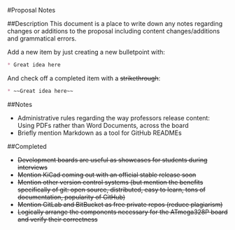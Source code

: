 #Proposal Notes

##Description
This document is a place to write down any notes regarding changes or additions to the proposal including content changes/additions and grammatical errors.

Add a new item by just creating a new bulletpoint with:
```markdown
* Great idea here
```

And check off a completed item with a ~~strikethrough~~:
```markdown
* ~~Great idea here~~
```

##Notes
* Administrative rules regarding the way professors release content: Using PDFs rather than Word Documents, across the board
* Briefly mention Markdown as a tool for GitHub READMEs

##Completed
* ~~Development boards are useful as showcases for students during interviews~~
* ~~Mention KiCad coming out with an official stable release soon~~
* ~~Mention other version control systems (but mention the benefits specifically of git: open source, distributed, easy to learn, tons of documentation, popularity of GitHub)~~
* ~~Mention GitLab and BitBucket as free private repos (reduce plagiarism)~~
* ~~Logically arrange the components necessary for the ATmega328P board and verify their correctness~~
